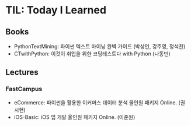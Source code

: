 # TIL: Today I Learned

## Books
- PythonTextMining: 파이썬 텍스트 마이닝 완벽 가이드 (박상언, 강주영, 정석찬)
- CTwithPython: 이것이 취업을 위한 코딩테스트다 with Python (나동빈)

## Lectures
### FastCampus
- eCommerce: 파이썬을 활용한 이커머스 데이터 분석 올인원 패키지 Online. (권시현)
- iOS-Basic: iOS 앱 개발 올인원 패키지 Online. (이준원)